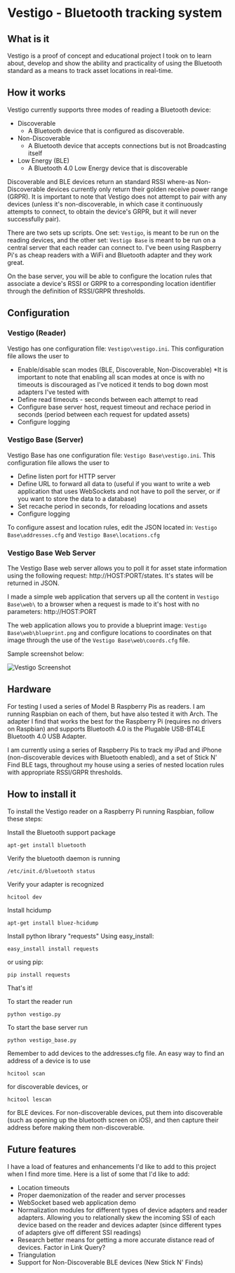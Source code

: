 Vestigo - Bluetooth tracking system
========================================================

What is it
------------
Vestigo is a proof of concept and educational project I took on to learn about, develop and show the ability and practicality of using the Bluetooth standard as a means to track asset locations in real-time.

How it works
------------
Vestigo currently supports three modes of reading a Bluetooth device:

- Discoverable
	- A Bluetooth device that is configured as discoverable.
- Non-Discoverable
	- A Bluetooth device that accepts connections but is not Broadcasting itself
- Low Energy (BLE)
	- A Bluetooth 4.0 Low Energy device that is discoverable

Discoverable and BLE devices return an standard RSSI where-as Non-Discoverable devices currently only return their golden receive power range (GRPR). It is important to note that Vestigo does not attempt to pair with any devices (unless it's non-discoverable, in which case it continuously attempts to connect, to obtain the device's GRPR, but it will never successfully pair).

There are two sets up scripts. One set: `Vestigo`, is meant to be run on the reading devices, and the other set: `Vestigo Base` is meant to be run on a central server that each reader can connect to. I've been using Raspberry Pi's as cheap readers with a WiFi and Bluetooth adapter and they work great.

On the base server, you will be able to configure the location rules that associate a device's RSSI or GRPR to a corresponding location identifier through the definition of RSSI/GRPR thresholds.

Configuration
-------------
### Vestigo (Reader)

Vestigo has one configuration file: `Vestigo\vestigo.ini`.
This configuration file allows the user to 

- Enable/disable scan modes (BLE, Discoverable, Non-Discoverable)
	*It is important to note that enabling all scan modes at once is with no timeouts is discouraged as I've noticed it tends to bog down most adapters I've tested with
- Define read timeouts - seconds between each attempt to read
- Configure base server host, request timeout and rechace period in seconds (period between each request for updated assets)
- Configure logging

### Vestigo Base (Server)
Vestigo Base has one configuration file: `Vestigo Base\vestigo.ini`.
This configuration file allows the user to 

- Define listen port for HTTP server
- Define URL to forward all data to (useful if you want to write a web application that uses WebSockets and not have to poll the server, or if you want to store the data to a database)
- Set recache period in seconds, for reloading locations and assets
- Configure logging

To configure assest and location rules, edit the JSON located in: `Vestigo Base\addresses.cfg` and `Vestigo Base\locations.cfg`

### Vestigo Base Web Server

The Vestigo Base web server allows you to poll it for asset state information using the following request: http://HOST:PORT/states. It's states will be returned in JSON.

I made a simple web application that servers up all the content in `Vestigo Base\web\` to a browser when a request is made to it's host with no parameters: http://HOST:PORT

The web application allows you to provide a blueprint image: `Vestigo Base\web\blueprint.png` and configure locations to coordinates on that image through the use of the `Vestigo Base\web\coords.cfg` file.

Sample screenshot below:

![Vestigo Screenshot](http://i.imgur.com/tgLXrN3.png "Vestigo Screenshot")

Hardware
--------
For testing I used a series of Model B Raspberry Pis as readers. I am running Raspbian on each of them, but have also tested it with Arch. The adapter I find that works the best for the Raspberry Pi (requires no drivers on Raspbian) and supports Bluetooth 4.0 is the Plugable USB-BT4LE Bluetooth 4.0 USB Adapter.

I am currently using a series of Raspberry Pis to track my iPad and iPhone (non-discoverable devices with Bluetooth enabled), and a set of Stick N' Find BLE tags, throughout my house using a series of nested location rules with appropriate RSSI/GRPR thresholds.

How to install it
-----------------
To install the Vestigo reader on a Raspberry Pi running Raspbian, follow these steps:

Install the Bluetooth support package

    apt-get install bluetooth

Verify the bluetooth daemon is running
	
    /etc/init.d/bluetooth status

Verify your adapter is recognized
	
	hcitool dev

Install hcidump
	
	apt-get install bluez-hcidump

Install python library "requests"
Using easy_install: 

	easy_install install requests

or using pip: 

	pip install requests


That's it!

To start the reader run

	python vestigo.py

To start the base server run

	python vestigo_base.py


Remember to add devices to the addresses.cfg file. An easy way to find an address of a device is to use 
	
	hcitool scan

for discoverable devices, or 

    hcitool lescan

for BLE devices. For non-discoverable devices, put them into discoverable (such as opening up the bluetooth screen on iOS), and then capture their address before making them non-discoverable.

Future features
---------------
I have a load of features and enhancements I'd like to add to this project when I find more time. Here is a list of some that I'd like to add:
- Location timeouts
- Proper daemonization of the reader and server processes
- WebSocket based web application demo
- Normalization modules for different types of device adapters and reader adapters. Allowing you to relationally skew the incoming SSI of each device based on the reader and devices adapter (since different types of adapters give off different SSI readings)
- Research better means for getting a more accurate distance read of devices. Factor in Link Query?
- Triangulation
- Support for Non-Discoverable BLE devices (New Stick N' Finds)
